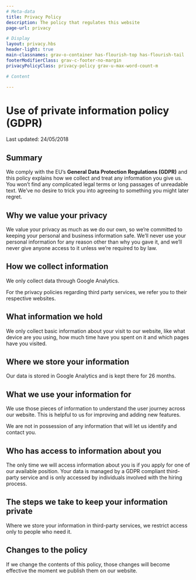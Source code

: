 ```yaml
---
# Meta-data
title: Privacy Policy
description: The policy that regulates this website
page-url: privacy

# Display
layout: privacy.hbs
header-light: true
main-classnames: grav-o-container has-flourish-top has-flourish-tail
footerModifierClass: grav-c-footer-no-margin
privacyPolicyClass: privacy-policy grav-u-max-word-count-m

# Content

---
```

# Use of private information policy (GDPR)
Last updated: 24/05/2018


## Summary

We comply with the EU’s **General Data Protection Regulations (GDPR)** and this policy explains how we collect and treat any information you give us. You won’t find any complicated legal terms or long passages of unreadable text. We’ve no desire to trick you into agreeing to something you might later regret.


## Why we value your privacy

We value your privacy as much as we do our own, so we’re committed to keeping your personal and business information safe. We’ll never use your personal information for any reason other than why you gave it, and we’ll never give anyone access to it unless we’re required to by law.


## How we collect information

We only collect data through Google Analytics.

For the privacy policies regarding third party services, we refer you to their respective websites.


## What information we hold

We only collect basic information about your visit to our website, like what device are you using, how much time have you spent on it and which pages have you visited.


## Where we store your information

Our data is stored in Google Analytics and is kept there for 26 months.


## What we use your information for

We use those pieces of information to understand the user journey across our website. This is helpful to us for improving and adding new features.

We are not in possession of any information that will let us identify and contact you.


## Who has access to information about you

The only time we will access information about you is if you apply for one of our available position. Your data is managed by a GDPR compliant third-party service and is only accessed by individuals involved with the hiring process.


## The steps we take to keep your information private

Where we store your information in third-party services, we restrict access only to people who need it.


## Changes to the policy

If we change the contents of this policy, those changes will become effective the moment we publish them on our website.
